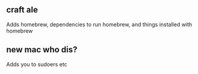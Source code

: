 ## craft ale
Adds homebrew, dependencies to run homebrew, and things installed with homebrew


## new mac who dis?
Adds you to sudoers etc
